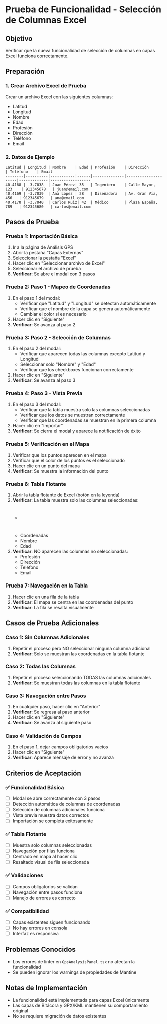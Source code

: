 # Prueba de Funcionalidad - Selección de Columnas Excel

## Objetivo
Verificar que la nueva funcionalidad de selección de columnas en capas Excel funciona correctamente.

## Preparación

### 1. Crear Archivo Excel de Prueba
Crear un archivo Excel con las siguientes columnas:
- Latitud
- Longitud
- Nombre
- Edad
- Profesión
- Dirección
- Teléfono
- Email

### 2. Datos de Ejemplo
```
Latitud | Longitud | Nombre    | Edad | Profesión    | Dirección           | Teléfono    | Email
--------|----------|-----------|------|--------------|---------------------|-------------|------------------
40.4168 | -3.7038  | Juan Pérez| 35   | Ingeniero    | Calle Mayor, 123    | 912345678   | juan@email.com
40.4169 | -3.7039  | Ana López | 28   | Diseñadora   | Av. Gran Vía, 456   | 912345679   | ana@email.com
40.4170 | -3.7040  | Carlos Ruiz| 42  | Médico       | Plaza España, 789   | 912345680   | carlos@email.com
```

## Pasos de Prueba

### Prueba 1: Importación Básica
1. Ir a la página de Análisis GPS
2. Abrir la pestaña "Capas Externas"
3. Seleccionar la pestaña "Excel"
4. Hacer clic en "Seleccionar archivo de Excel"
5. Seleccionar el archivo de prueba
6. **Verificar**: Se abre el modal con 3 pasos

### Prueba 2: Paso 1 - Mapeo de Coordenadas
1. En el paso 1 del modal:
   - Verificar que "Latitud" y "Longitud" se detectan automáticamente
   - Verificar que el nombre de la capa se genera automáticamente
   - Cambiar el color si es necesario
2. Hacer clic en "Siguiente"
3. **Verificar**: Se avanza al paso 2

### Prueba 3: Paso 2 - Selección de Columnas
1. En el paso 2 del modal:
   - Verificar que aparecen todas las columnas excepto Latitud y Longitud
   - Seleccionar solo "Nombre" y "Edad"
   - Verificar que los checkboxes funcionan correctamente
2. Hacer clic en "Siguiente"
3. **Verificar**: Se avanza al paso 3

### Prueba 4: Paso 3 - Vista Previa
1. En el paso 3 del modal:
   - Verificar que la tabla muestra solo las columnas seleccionadas
   - Verificar que los datos se muestran correctamente
   - Verificar que las coordenadas se muestran en la primera columna
2. Hacer clic en "Importar"
3. **Verificar**: Se cierra el modal y aparece la notificación de éxito

### Prueba 5: Verificación en el Mapa
1. Verificar que los puntos aparecen en el mapa
2. Verificar que el color de los puntos es el seleccionado
3. Hacer clic en un punto del mapa
4. **Verificar**: Se muestra la información del punto

### Prueba 6: Tabla Flotante
1. Abrir la tabla flotante de Excel (botón en la leyenda)
2. **Verificar**: La tabla muestra solo las columnas seleccionadas:
   - #
   - Coordenadas
   - Nombre
   - Edad
3. **Verificar**: NO aparecen las columnas no seleccionadas:
   - Profesión
   - Dirección
   - Teléfono
   - Email

### Prueba 7: Navegación en la Tabla
1. Hacer clic en una fila de la tabla
2. **Verificar**: El mapa se centra en las coordenadas del punto
3. **Verificar**: La fila se resalta visualmente

## Casos de Prueba Adicionales

### Caso 1: Sin Columnas Adicionales
1. Repetir el proceso pero NO seleccionar ninguna columna adicional
2. **Verificar**: Solo se muestran las coordenadas en la tabla flotante

### Caso 2: Todas las Columnas
1. Repetir el proceso seleccionando TODAS las columnas adicionales
2. **Verificar**: Se muestran todas las columnas en la tabla flotante

### Caso 3: Navegación entre Pasos
1. En cualquier paso, hacer clic en "Anterior"
2. **Verificar**: Se regresa al paso anterior
3. Hacer clic en "Siguiente"
4. **Verificar**: Se avanza al siguiente paso

### Caso 4: Validación de Campos
1. En el paso 1, dejar campos obligatorios vacíos
2. Hacer clic en "Siguiente"
3. **Verificar**: Aparece mensaje de error y no avanza

## Criterios de Aceptación

### ✅ Funcionalidad Básica
- [ ] Modal se abre correctamente con 3 pasos
- [ ] Detección automática de columnas de coordenadas
- [ ] Selección de columnas adicionales funciona
- [ ] Vista previa muestra datos correctos
- [ ] Importación se completa exitosamente

### ✅ Tabla Flotante
- [ ] Muestra solo columnas seleccionadas
- [ ] Navegación por filas funciona
- [ ] Centrado en mapa al hacer clic
- [ ] Resaltado visual de fila seleccionada

### ✅ Validaciones
- [ ] Campos obligatorios se validan
- [ ] Navegación entre pasos funciona
- [ ] Manejo de errores es correcto

### ✅ Compatibilidad
- [ ] Capas existentes siguen funcionando
- [ ] No hay errores en consola
- [ ] Interfaz es responsiva

## Problemas Conocidos

- Los errores de linter en `GpsAnalysisPanel.tsx` no afectan la funcionalidad
- Se pueden ignorar los warnings de propiedades de Mantine

## Notas de Implementación

- La funcionalidad está implementada para capas Excel únicamente
- Las capas de Bitácora y GPX/KML mantienen su comportamiento original
- No se requiere migración de datos existentes 
